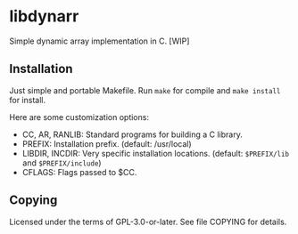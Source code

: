 # libdynarr
Simple dynamic array implementation in C. [WIP]

## Installation
Just simple and portable Makefile. Run `make` for compile and `make install`
for install.

Here are some customization options:

* CC, AR, RANLIB: Standard programs for building a C library.
* PREFIX: Installation prefix. (default: /usr/local)
* LIBDIR, INCDIR: Very specific installation locations. (default: `$PREFIX/lib`
  and `$PREFIX/include`)
* CFLAGS: Flags passed to $CC.

## Copying
Licensed under the terms of GPL-3.0-or-later. See file COPYING for details.
